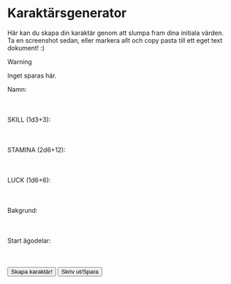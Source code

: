 # Karaktärsgenerator

Här kan du skapa din karaktär genom att slumpa fram dina initiala värden. Ta en screenshot sedan, eller markera allt och copy pasta till ett eget text dokument! :)
> [!Warning]
> Inget sparas här.

<script src="//cdn.jsdelivr.net/npm/marked/marked.min.js"></script>
<script src="character-generator.js"></script>
<div class="generator-container">
    <label for="name">Namn:</label>
    <div id="name" contenteditable="true" class="editable-field"></div>
    <br><br>
    <label for="skill">SKILL (1d3+3):</label>
    <div id="skill" contenteditable="true" class="editable-field"></div>
    <br><br>
    <label for="stamina">STAMINA (2d6+12):</label>
    <div id="stamina" contenteditable="true" class="editable-field"></div>
    <br><br>
    <label for="luck">LUCK (1d6+6):</label>
    <div id="luck" contenteditable="true" class="editable-field"></div>
    <br><br>
    <label for="background">Bakgrund:</label>
    <div id="background" contenteditable="true" class="editable-field"></div>
    <br><br>
    <label for="possessions">Start ägodelar:</label>
<div id="possessions" contenteditable="true" class="editable-field"></div>
<br><br>
    <button onclick="slumpaKaraktar()">Skapa karaktär!</button>
    <button onclick="printCharacterSheet()">Skriv ut/Spara</button>
</div>
